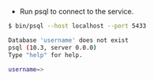 - Run psql to connect to the service.

```{.sh .copy .separator-dollar}
$ bin/psql --host localhost --port 5433
```
```sh
Database 'username' does not exist
psql (10.3, server 0.0.0)
Type "help" for help.

username=>
```

